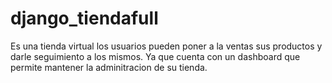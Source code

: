 # django_tiendafull
 Es una tienda virtual los usuarios pueden poner a la ventas sus productos y darle seguimiento a los mismos. Ya que cuenta con un dashboard
 que permite mantener la adminitracion de su tienda. 
